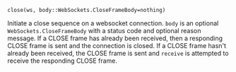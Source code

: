 ```
close(ws, body::WebSockets.CloseFrameBody=nothing)
```

Initiate a close sequence on a websocket connection. `body` is an optional `WebSockets.CloseFrameBody` with a status code and optional reason message. If a CLOSE frame has already been received, then a responding CLOSE frame is sent and the connection is closed. If a CLOSE frame hasn't already been received, the CLOSE frame is sent and `receive` is attempted to receive the responding CLOSE frame.
